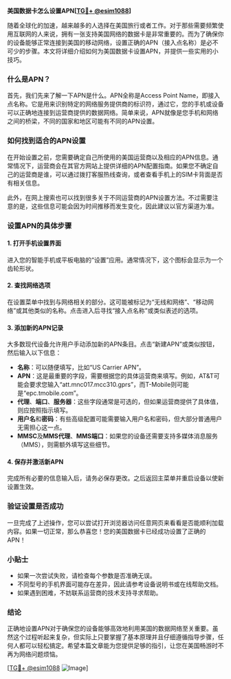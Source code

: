 **美国数据卡怎么设置APN[[TG💪+ @esim1088](https://t.me/s/esim1088)]**

随着全球化的加速，越来越多的人选择在美国旅行或者工作。对于那些需要频繁使用互联网的人来说，拥有一张支持美国网络的数据卡是非常重要的。而为了确保你的设备能够正常连接到美国的移动网络，设置正确的APN（接入点名称）是必不可少的步骤。本文将详细介绍如何为美国数据卡设置APN，并提供一些实用的小技巧。

### 什么是APN？

首先，我们先来了解一下APN是什么。APN全称是Access Point Name，即接入点名称。它是用来识别特定的网络服务提供商的标识符，通过它，您的手机或设备可以正确地连接到运营商提供的数据网络。简单来说，APN就像是您手机和网络之间的桥梁，不同的国家和地区可能有不同的APN设置。

### 如何找到适合的APN设置

在开始设置之前，您需要确定自己所使用的美国运营商以及相应的APN信息。通常情况下，运营商会在其官方网站上提供详细的APN配置指南。如果您不确定自己的运营商是谁，可以通过拨打客服热线查询，或者查看手机上的SIM卡背面是否有相关信息。

此外，在网上搜索也可以找到很多关于不同运营商的APN设置方法。不过需要注意的是，这些信息可能会因为时间推移而发生变化，因此建议以官方渠道为准。

### 设置APN的具体步骤

#### 1. 打开手机设置界面
进入您的智能手机或平板电脑的“设置”应用。通常情况下，这个图标会显示为一个齿轮形状。

#### 2. 查找网络选项
在设置菜单中找到与网络相关的部分。这可能被标记为“无线和网络”、“移动网络”或其他类似的名称。点击进入后寻找“接入点名称”或类似表述的选项。

#### 3. 添加新的APN记录
大多数现代设备允许用户手动添加新的APN条目。点击“新建APN”或类似按钮，然后输入以下信息：

- **名称**：可以随便填写，比如“US Carrier APN”。
- **APN**：这是最重要的字段，需要根据您的具体运营商来填写。例如，AT&T可能会要求您输入“att.mnc017.mcc310.gprs”，而T-Mobile则可能是“epc.tmobile.com”。
- **代理**、**端口**、**服务器**：这些字段通常是可选的，但如果运营商提供了具体值，则应按照指示填写。
- **用户名**和**密码**：有些高级配置可能需要输入用户名和密码，但大部分普通用户无需担心这一点。
- **MMSC**及**MMS代理**、**MMS端口**：如果您的设备还需要支持多媒体消息服务（MMS），则需额外填写这些细节。

#### 4. 保存并激活新APN
完成所有必要的信息输入后，请务必保存更改。之后返回主菜单并重启设备以使新设置生效。

### 验证设置是否成功
一旦完成了上述操作，您可以尝试打开浏览器访问任意网页来看看是否能顺利加载内容。如果一切正常，那么恭喜您！您的美国数据卡已经成功设置了正确的APN！

### 小贴士
- 如果一次尝试失败，请检查每个参数是否准确无误。
- 不同型号的手机界面可能存在差异，因此请参考设备说明书或在线帮助文档。
- 如果遇到困难，不妨联系运营商的技术支持寻求帮助。

### 结论

正确地设置APN对于确保您的设备能够高效地利用美国的数据网络至关重要。虽然这个过程听起来复杂，但实际上只要掌握了基本原理并且仔细遵循指导步骤，任何人都可以轻松搞定。希望本篇文章能为您提供足够的指引，让您在美国畅游时不再为网络问题烦恼。

[[TG💪+ @esim1088](https://t.me/s/esim1088) ![Image](https://i.postimg.cc/4NQfJmqS/Snipaste-2025-05-13-00-14-12.png)]